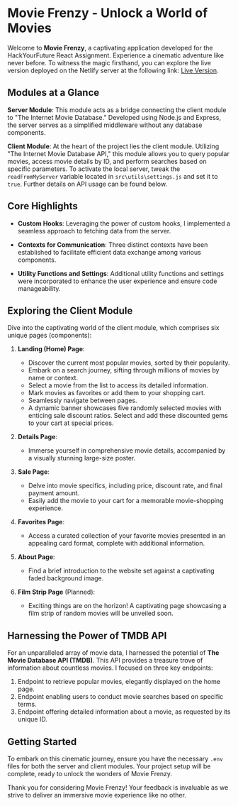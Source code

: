 # Movie Frenzy - Unlock a World of Movies

Welcome to **Movie Frenzy**, a captivating application developed for the HackYourFuture React Assignment. Experience a cinematic adventure like never before. To witness the magic firsthand, you can explore the live version deployed on the Netlify server at the following link: [Live Version](https://64db327de4f0ac382d2cd63a--moviefrenzy.netlify.app/).

## Modules at a Glance

**Server Module**: This module acts as a bridge connecting the client module to "The Internet Movie Database." Developed using Node.js and Express, the server serves as a simplified middleware without any database components.

**Client Module**: At the heart of the project lies the client module. Utilizing "The Internet Movie Database API," this module allows you to query popular movies, access movie details by ID, and perform searches based on specific parameters. To activate the local server, tweak the `readFromMyServer` variable located in `src\utils\settings.js` and set it to `true`. Further details on API usage can be found below.

## Core Highlights

-  **Custom Hooks**: Leveraging the power of custom hooks, I implemented a seamless approach to fetching data from the server.

-  **Contexts for Communication**: Three distinct contexts have been established to facilitate efficient data exchange among various components.

-  **Utility Functions and Settings**: Additional utility functions and settings were incorporated to enhance the user experience and ensure code manageability.

## Exploring the Client Module

Dive into the captivating world of the client module, which comprises six unique pages (components):

1. **Landing (Home) Page**:

   -  Discover the current most popular movies, sorted by their popularity.
   -  Embark on a search journey, sifting through millions of movies by name or context.
   -  Select a movie from the list to access its detailed information.
   -  Mark movies as favorites or add them to your shopping cart.
   -  Seamlessly navigate between pages.
   -  A dynamic banner showcases five randomly selected movies with enticing sale discount ratios. Select and add these discounted gems to your cart at special prices.

2. **Details Page**:

   -  Immerse yourself in comprehensive movie details, accompanied by a visually stunning large-size poster.

3. **Sale Page**:

   -  Delve into movie specifics, including price, discount rate, and final payment amount.
   -  Easily add the movie to your cart for a memorable movie-shopping experience.

4. **Favorites Page**:

   -  Access a curated collection of your favorite movies presented in an appealing card format, complete with additional information.

5. **About Page**:

   -  Find a brief introduction to the website set against a captivating faded background image.

6. **Film Strip Page** (Planned):
   -  Exciting things are on the horizon! A captivating page showcasing a film strip of random movies will be unveiled soon.

## Harnessing the Power of TMDB API

For an unparalleled array of movie data, I harnessed the potential of **The Movie Database API (TMDB)**. This API provides a treasure trove of information about countless movies. I focused on three key endpoints:

1. Endpoint to retrieve popular movies, elegantly displayed on the home page.
2. Endpoint enabling users to conduct movie searches based on specific terms.
3. Endpoint offering detailed information about a movie, as requested by its unique ID.

## Getting Started

To embark on this cinematic journey, ensure you have the necessary `.env` files for both the server and client modules. Your project setup will be complete, ready to unlock the wonders of Movie Frenzy.

Thank you for considering Movie Frenzy! Your feedback is invaluable as we strive to deliver an immersive movie experience like no other.

